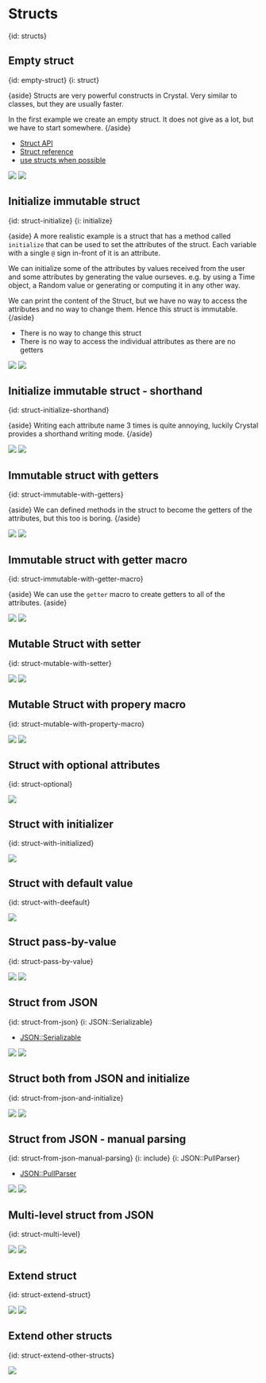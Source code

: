 # Structs
{id: structs}

## Empty struct
{id: empty-struct}
{i: struct}

{aside}
Structs are very powerful constructs in Crystal. Very similar to classes, but they are usually faster.

In the first example we create an empty struct. It does not give as a lot, but we have to start somewhere.
{/aside}

* [Struct API](https://crystal-lang.org/api/Struct.html)
* [Struct reference](https://crystal-lang.org/reference/syntax_and_semantics/structs.html)
* [use structs when possible](https://crystal-lang.org/reference/guides/performance.html#use-structs-when-possible)

![](examples/struct/empty_struct.cr)
![](examples/struct/empty_struct.out)

## Initialize immutable struct
{id: struct-initialize}
{i: initialize}

{aside}
A more realistic example is a struct that has a method called `initialize` that can be used to set the
attributes of the struct. Each variable with a single `@` sign in-front of it is an attribute.

We can initialize some of the attributes by values received from the user and some attributes by generating
the value ourseves. e.g. by using a Time object, a Random value or generating or computing it in any other way.

We can print the content of the Struct, but we have no way to access the attributes and no way to change them.
Hence this struct is immutable.
{/aside}

* There is no way to change this struct
* There is no way to access the individual attributes as there are no getters

![](examples/struct/initialize_struct.cr)
![](examples/struct/initialize_struct.out)

## Initialize immutable struct - shorthand
{id: struct-initialize-shorthand}

{aside}
Writing each attribute name 3 times is quite annoying, luckily Crystal provides a shorthand writing mode.
{/aside}

![](examples/struct/initialize_struct_shorthand.cr)
![](examples/struct/initialize_struct_shorthand.out)

## Immutable struct with getters
{id: struct-immutable-with-getters}

{aside}
We can defined methods in the struct to become the getters of the attributes, but this too is boring.
{/aside}

![](examples/struct/immutable_struct_with_getter.cr)
![](examples/struct/immutable_struct_with_getter.out)

## Immutable struct with getter macro
{id: struct-immutable-with-getter-macro}

{aside}
We can use the `getter` macro to create getters to all of the attributes.
{aside}

![](examples/struct/immutable_struct_with_getter_macro.cr)
![](examples/struct/immutable_struct_with_getter_macro.out)

## Mutable Struct with setter
{id: struct-mutable-with-setter}

![](examples/struct/mutable_struct_with_setter.cr)
![](examples/struct/mutable_struct_with_setter.out)

## Mutable Struct with propery macro
{id: struct-mutable-with-property-macro}

![](examples/struct/mutable_struct_with_property_macro.cr)
![](examples/struct/mutable_struct_with_property_macro.out)

## Struct with optional attributes
{id: struct-optional}

![](examples/struct/struct_optional.cr)

## Struct with initializer
{id: struct-with-initialized}

![](examples/struct/struct_with_initializer.cr)

## Struct with default value
{id: struct-with-deefault}

![](examples/struct/with_default_value.cr)

## Struct pass-by-value
{id: struct-pass-by-value}

![](examples/struct/struct_pass_by_value.cr)
![](examples/struct/struct_pass_by_value.out)

## Struct from JSON
{id: struct-from-json}
{i: JSON::Serializable}

* [JSON::Serializable](https://crystal-lang.org/api/JSON/Serializable.html)

![](examples/struct/struct_from_json.cr)
![](examples/struct/struct_from_json.out)

## Struct both from JSON and initialize
{id: struct-from-json-and-initialize}

![](examples/struct/struct_initialize_and_from_json.cr)
![](examples/struct/struct_initialize_and_from_json.out)

## Struct from JSON - manual parsing
{id: struct-from-json-manual-parsing}
{i: include}
{i: JSON::PullParser}

* [JSON::PullParser](https://crystal-lang.org/api/JSON/PullParser.html)

![](examples/struct/struct_from_json_pull_parser.cr)
![](examples/struct/struct_from_json_pull_parser.out)

## Multi-level struct from JSON
{id: struct-multi-level}

![](examples/struct/multi_level.cr)
![](examples/struct/multi_level.out)

## Extend struct
{id: struct-extend-struct}

![](examples/struct/extend_struct.cr)
![](examples/struct/extend_struct.out)

## Extend other structs
{id: struct-extend-other-structs}

![](examples/struct/integers.cr)


